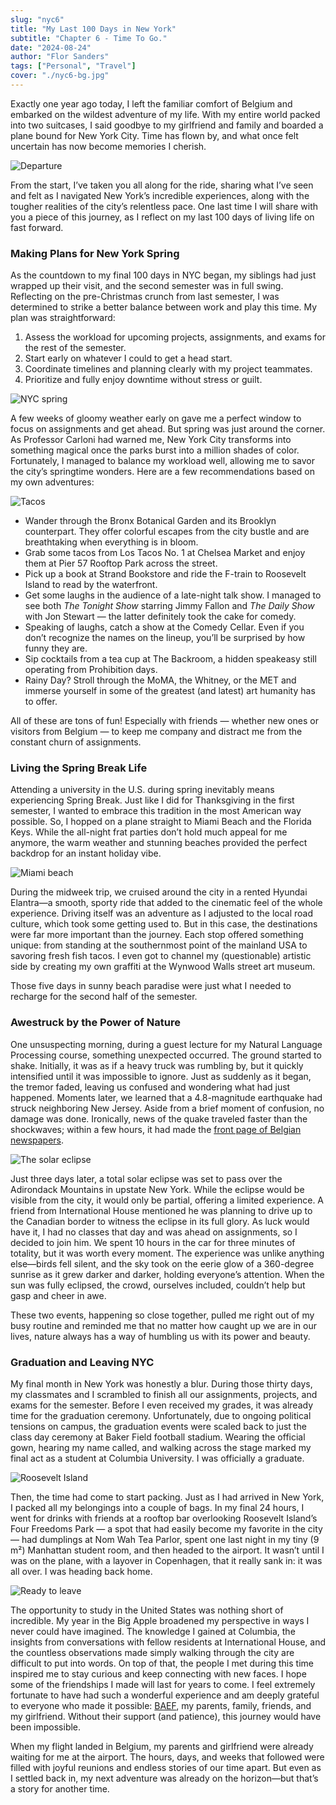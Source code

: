 ```yaml
---
slug: "nyc6"
title: "My Last 100 Days in New York"
subtitle: "Chapter 6 - Time To Go."
date: "2024-08-24"
author: "Flor Sanders"
tags: ["Personal", "Travel"]
cover: "./nyc6-bg.jpg"
---
```


Exactly one year ago today, I left the familiar comfort of Belgium and embarked on the wildest adventure of my life. With my entire world packed into two suitcases, I said goodbye to my girlfriend and family and boarded a plane bound for New York City. Time has flown by, and what once felt uncertain has now become memories I cherish.

![Departure](./nyc6-departure.jpg)

From the start, I’ve taken you all along for the ride, sharing what I’ve seen and felt as I navigated New York’s incredible experiences, along with the tougher realities of the city’s relentless pace. One last time I will share with you a piece of this journey, as I reflect on my last 100 days of living life on fast forward.

### Making Plans for New York Spring

As the countdown to my final 100 days in NYC began, my siblings had just wrapped up their visit, and the second semester was in full swing. Reflecting on the pre-Christmas crunch from last semester, I was determined to strike a better balance between work and play this time. My plan was straightforward:

1. Assess the workload for upcoming projects, assignments, and exams for the rest of the semester.
2. Start early on whatever I could to get a head start.
3. Coordinate timelines and planning clearly with my project teammates.
4. Prioritize and fully enjoy downtime without stress or guilt.

![NYC spring](./nyc6-spring.jpg)

A few weeks of gloomy weather early on gave me a perfect window to focus on assignments and get ahead. But spring was just around the corner. As Professor Carloni had warned me, New York City transforms into something magical once the parks burst into a million shades of color. Fortunately, I managed to balance my workload well, allowing me to savor the city’s springtime wonders. Here are a few recommendations based on my own adventures:

![Tacos](./nyc6-tacos.jpg)

- Wander through the Bronx Botanical Garden and its Brooklyn counterpart. They offer colorful escapes from the city bustle and are breathtaking when everything is in bloom.
- Grab some tacos from Los Tacos No. 1 at Chelsea Market and enjoy them at Pier 57 Rooftop Park across the street.
- Pick up a book at Strand Bookstore and ride the F-train to Roosevelt Island to read by the waterfront.
- Get some laughs in the audience of a late-night talk show. I managed to see both _The Tonight Show_ starring Jimmy Fallon and _The Daily Show_ with Jon Stewart — the latter definitely took the cake for comedy.
- Speaking of laughs, catch a show at the Comedy Cellar. Even if you don’t recognize the names on the lineup, you’ll be surprised by how funny they are.
- Sip cocktails from a tea cup at The Backroom, a hidden speakeasy still operating from Prohibition days.
- Rainy Day? Stroll through the MoMA, the Whitney, or the MET and immerse yourself in some of the greatest (and latest) art humanity has to offer.

All of these are tons of fun!
Especially with friends — whether new ones or visitors from Belgium — to keep me company and distract me from the constant churn of assignments.

### Living the Spring Break Life

Attending a university in the U.S. during spring inevitably means experiencing Spring Break. Just like I did for Thanksgiving in the first semester, I wanted to embrace this tradition in the most American way possible. So, I hopped on a plane straight to Miami Beach and the Florida Keys. While the all-night frat parties don’t hold much appeal for me anymore, the warm weather and stunning beaches provided the perfect backdrop for an instant holiday vibe.

![Miami beach](./nyc6-miami.jpg)

During the midweek trip, we cruised around the city in a rented Hyundai Elantra—a smooth, sporty ride that added to the cinematic feel of the whole experience. Driving itself was an adventure as I adjusted to the local road culture, which took some getting used to. But in this case, the destinations were far more important than the journey. Each stop offered something unique: from standing at the southernmost point of the mainland USA to savoring fresh fish tacos. I even got to channel my (questionable) artistic side by creating my own graffiti at the Wynwood Walls street art museum.

Those five days in sunny beach paradise were just what I needed to recharge for the second half of the semester.

### Awestruck by the Power of Nature

One unsuspecting morning, during a guest lecture for my Natural Language Processing course, something unexpected occurred. The ground started to shake. Initially, it was as if a heavy truck was rumbling by, but it quickly intensified until it was impossible to ignore. Just as suddenly as it began, the tremor faded, leaving us confused and wondering what had just happened.
Moments later, we learned that a 4.8-magnitude earthquake had struck neighboring New Jersey. Aside from a brief moment of confusion, no damage was done. Ironically, news of the quake traveled faster than the shockwaves; within a few hours, it had made the [front page of Belgian newspapers](https://www.vrt.be/vrtnws/nl/2024/04/05/aardbeving-new-york/).

![The solar eclipse](./nyc6-eclipse.jpg)

Just three days later, a total solar eclipse was set to pass over the Adirondack Mountains in upstate New York. While the eclipse would be visible from the city, it would only be partial, offering a limited experience. A friend from International House mentioned he was planning to drive up to the Canadian border to witness the eclipse in its full glory. As luck would have it, I had no classes that day and was ahead on assignments, so I decided to join him. We spent 10 hours in the car for three minutes of totality, but it was worth every moment. The experience was unlike anything else—birds fell silent, and the sky took on the eerie glow of a 360-degree sunrise as it grew darker and darker, holding everyone’s attention. When the sun was fully eclipsed, the crowd, ourselves included, couldn’t help but gasp and cheer in awe.

These two events, happening so close together, pulled me right out of my busy routine and reminded me that no matter how caught up we are in our lives, nature always has a way of humbling us with its power and beauty.

### Graduation and Leaving NYC

My final month in New York was honestly a blur. During those thirty days, my classmates and I scrambled to finish all our assignments, projects, and exams for the semester. Before I even received my grades, it was already time for the graduation ceremony. Unfortunately, due to ongoing political tensions on campus, the graduation events were scaled back to just the class day ceremony at Baker Field football stadium. Wearing the official gown, hearing my name called, and walking across the stage marked my final act as a student at Columbia University. I was officially a graduate.

![Roosevelt Island](./nyc6-roosevelt-island.jpg)

Then, the time had come to start packing. Just as I had arrived in New York, I packed all my belongings into a couple of bags. In my final 24 hours, I went for drinks with friends at a rooftop bar overlooking Roosevelt Island’s Four Freedoms Park — a spot that had easily become my favorite in the city — had dumplings at Nom Wah Tea Parlor, spent one last night in my tiny (9 m²) Manhattan student room, and then headed to the airport. It wasn’t until I was on the plane, with a layover in Copenhagen, that it really sank in: it was all over. I was heading back home.

![Ready to leave](./nyc6-airport.jpg)

The opportunity to study in the United States was nothing short of incredible. My year in the Big Apple broadened my perspective in ways I never could have imagined. The knowledge I gained at Columbia, the insights from conversations with fellow residents at International House, and the countless observations made simply walking through the city are difficult to put into words. On top of that, the people I met during this time inspired me to stay curious and keep connecting with new faces. I hope some of the friendships I made will last for years to come.
I feel extremely fortunate to have had such a wonderful experience and am deeply grateful to everyone who made it possible: [BAEF](https://baef.be/), my parents, family, friends, and my girlfriend. Without their support (and patience), this journey would have been impossible.

When my flight landed in Belgium, my parents and girlfriend were already waiting for me at the airport. The hours, days, and weeks that followed were filled with joyful reunions and endless stories of our time apart. But even as I settled back in, my next adventure was already on the horizon—but that’s a story for another time.
